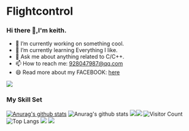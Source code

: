 # Flightcontrol
### Hi there 👋,I'm keith.

- 🔭 I’m currently working on something cool.
- 🌱 I’m currently learning Everything I like.
- 💬 Ask me about anything related to C/C++.
- 📫 How to reach me: 928047987@qq.com
- 😄 Read more about my FACEBOOK: [here](https://www.facebook.com/jie.keith/)

![](https://github-readme-stats.vercel.app/api?username=keithfpv_icons=true&theme=transparent)


### My Skill Set

[![Anurag's github stats](https://github-readme-stats.vercel.app/api?username=keithfpv&show_icons=true&theme=radical)](https://github.com/anuraghazra/github-readme-stats)
![Anurag's github stats](https://github-readme-stats.vercel.app/api?username=keithfpv&count_private=true)
![](https://img.shields.io/badge/Java-ED8B00?style=for-the-badge&logo=openjdk&logoColor=white)![](https://img.shields.io/badge/Python-3776AB?style=for-the-badge&logo=python&logoColor=white)
![Visitor Count](https://profile-counter.glitch.me/keithfpv/count.svg)
![Top Langs](https://github-readme-stats.vercel.app/api/top-langs/?username=keithfpv=compact&theme=tokyonight)
![](https://github-readme-activity-graph.cyclic.app/graph?username=keithfpv&theme=dracula)
![](https://img.shields.io/badge/java-1.0-brightgreen)

<!--
**jiekeith/jiekeith** is a ✨ _special_ ✨ repository because its `README.md` (this file) appears on your GitHub profile.
